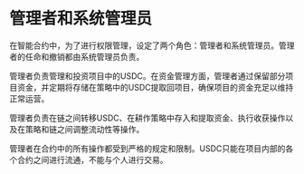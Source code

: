 # 管理者和系统管理员

在智能合约中，为了进行权限管理，设定了两个角色：管理者和系统管理员。管理者的任命和撤销都由系统管理员负责。

管理者负责管理和投资项目中的USDC。在资金管理方面，管理者通过保留部分项目资金，并定期将存储在策略中的USDC提取回项目，确保项目的资金充足以维持正常运营。

管理者负责在链之间转移USDC、在耕作策略中存入和提取资金、执行收获操作以及在策略和链之间调整流动性等操作。

管理者在合约中的所有操作都受到严格的规定和限制。USDC只能在项目内部的各个合约之间进行流通，不能与个人进行交易。
